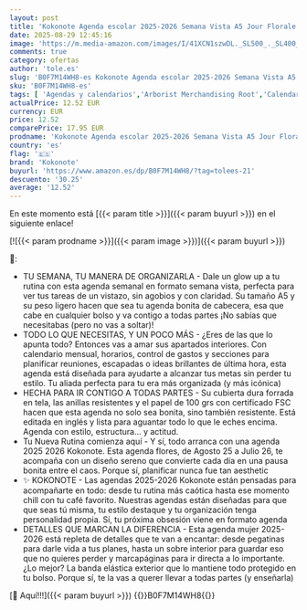 ```yaml
---
layout: post
title: 'Kokonote Agenda escolar 2025-2026 Semana Vista A5 Jour Florale - Agenda Universitaria Curso 2025 2026 | Con Pegatinas y Apartados funcionales : Para Estudiantes Universidad o Instituto'
date: 2025-08-29 12:45:16
image: 'https://m.media-amazon.com/images/I/41XCN1szwDL._SL500_._SL400_.jpg'
comments: true
category: ofertas
author: 'tole.es'
slug: 'B0F7M14WH8-es Kokonote Agenda escolar 2025-2026 Semana Vista A5 Jour...'
sku: 'B0F7M14WH8-es'
tags: [ 'Agendas y calendarios','Arborist Merchandising Root','Calendarios, agendas y organizadores personales','Oficina y papelería','Self Service','Special Features Stores','Top Brands Office Organisation','Top Brands Office Selection','ea2646c3-be00-45fe-8702-34c4f95305c9_0','ea2646c3-be00-45fe-8702-34c4f95305c9_4301','escolar','kokonote','🇪🇸', ]
actualPrice: 12.52 EUR
currency: EUR
price: 12.52
comparePrice: 17.95 EUR
prodname: 'Kokonote Agenda escolar 2025-2026 Semana Vista A5 Jour Florale - Agenda Universitaria Curso 2025 2026 | Con Pegatinas y Apartados funcionales : Para Estudiantes Universidad o Instituto'
country: 'es'
flag: '🇪🇸'
brand: 'Kokonote'
buyurl: 'https://www.amazon.es/dp/B0F7M14WH8/?tag=tolees-21'
descuento: '30.25'
average: '12.52'
---
```


En este momento está [{{< param title >}}]({{< param buyurl >}}) en el siguiente enlace!

[![{{< param prodname >}}]({{< param image >}})]({{< param buyurl >}})

🔎:

- TU SEMANA, TU MANERA DE ORGANIZARLA - Dale un glow up a tu rutina con esta agenda semanal en formato semana vista, perfecta para ver tus tareas de un vistazo, sin agobios y con claridad. Su tamaño A5 y su peso ligero hacen que sea tu agenda bonita de cabecera, esa que cabe en cualquier bolso y va contigo a todas partes ¡No sabías que necesitabas (pero no vas a soltar)!
- TODO LO QUE NECESITAS, Y UN POCO MÁS - ¿Eres de las que lo apunta todo? Entonces vas a amar sus apartados interiores. Con calendario mensual, horarios, control de gastos y secciones para planificar reuniones, escapadas o ideas brillantes de última hora, esta agenda está diseñada para ayudarte a alcanzar tus metas sin perder tu estilo. Tu aliada perfecta para tu era más organizada (y más icónica)
- HECHA PARA IR CONTIGO A TODAS PARTES - Su cubierta dura forrada en tela, las anillas resistentes y el papel de 100 grs con certificado FSC hacen que esta agenda no solo sea bonita, sino también resistente. Está editada en inglés y lista para aguantar todo lo que le eches encima. Agenda con estilo, estructura… y actitud.
- Tu Nueva Rutina comienza aquí - Y sí, todo arranca con una agenda 2025 2026 Kokonote. Esta agenda flores, de Agosto 25 a Julio 26, te acompaña con un diseño sereno que convierte cada día en una pausa bonita entre el caos. Porque sí, planificar nunca fue tan aesthetic
- ✨ KOKONOTE - Las agendas 2025-2026 Kokonote están pensadas para acompañarte en todo: desde tu rutina más caótica hasta ese momento chill con tu café favorito. Nuestras agendas están diseñadas para que que seas tú misma, tu estilo destaque y tu organización tenga personalidad propia. Sí, tu próxima obsesión viene en formato agenda
- DETALLES QUE MARCAN LA DIFERENCIA - Esta agenda mujer 2025-2026 está repleta de detalles que te van a encantar: desde pegatinas para darle vida a tus planes, hasta un sobre interior para guardar eso que no quieres perder y marcapáginas para ir directa a lo importante. ¿Lo mejor? La banda elástica exterior que lo mantiene todo protegido en tu bolso. Porque sí, te la vas a querer llevar a todas partes (y enseñarla)

[🛒 Aquí!!!]({{< param buyurl >}})
{{<world>}}B0F7M14WH8{{</world>}}
